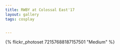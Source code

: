 ```yaml
---
title: RWBY at Colossal East'17
layout: gallery
tags: cosplay


---
```


{% flickr_photoset 72157688187157501 "Medium" %}